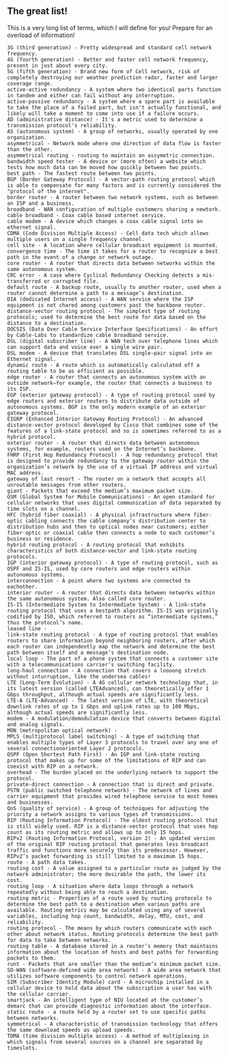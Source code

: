 ## The great list!

This is a very long list of terms, which I will define for you! Prepare for an overload of information!

    3G (third generation) - Pretty widespread and standard cell network frequency.
    4G (fourth generation) - Better and faster cell network frequency, present in just about every city.
    5G (fifth generation) - Brand new form of Cell network, risk of completely destroying our weather prediction radar, faster and larger coverage range.
    active-active redundancy - A system where two identical parts function in tandem and either can fail without any interruption.
    active-passive redundancy - A system where a spare part is available to take the place of a failed part, but isn't actually functional, and likely will take a moment to come into use if a failure occurs.
    AD (administrative distance) - It's a metric used to determine a transmission protocol's reliability.
    AS (autonomous system) - A group of networks, usually operated by one organization.
    asymmetrical - Network mode where one direction of data flow is faster than the other.
    asymmetrical routing - routing to maintain an assymetric connection.
    bandwidth speed tester - A device or (more often) a website which tests how much data can be moved how quickly between two points.
    best path - The fastest route between two points.
    BGP (Border Gateway Protocol) - A vector-path routing protocol which is able to compensate for many factors and is currently considered the "protocol of the internet".
    border router - A router between two network systems, such as between an ISP and a business.
    broadband - WAN configuration of multiple customers sharing a newtork.
    cable broadband - Coax cable based internet service.
    cable modem - A device which changes a coax cable signal into an ethernet signal.
    CDMA (Code Division Multiple Access) - Cell data tech which allows multiple users on a single frequency channel.
    cell site - A location where cellular broadcast equipment is mounted.
    convergence time - The time it takes for a router to recognize a best path in the event of a change or network outage.
    core router - A router that directs data between networks within the same autonomous system.
    CRC error - A case where Cyclical Redundancy Checking detects a mis-transferred or corrupted file.
    default route - A backup route, usually to another router, used when a router cannot determine a path to a message’s destination.
    DIA (dedicated Internet access) - A WAN service where the ISP equipment is not chared among customers past the backbone router.
    distance-vector routing protocol - The simplest type of routing protocols; used to determine the best route for data based on the distance to a destination.
    DOCSIS (Data Over Cable Service Interface Specifications) - An effort by Cable-Labs to standardize cable broadband service.
    DSL (digital subscriber line) - A WAN tech over telephone lines which can support data and voice over a single wire pair.
    DSL modem - A device that translates DSL single-pair signal into an Ethernet signal.
    dynamic route - A route which is automatically calculated off a routing table to be as efficient as possible.
    edge router - A router that connects an autonomous system with an outside network—for example, the router that connects a business to its ISP.
    EGP (exterior gateway protocol) - A type of routing protocol used by edge routers and exterior routers to distribute data outside of autonomous systems. BGP is the only modern example of an exterior gateway protocol.
    EIGRP (Enhanced Interior Gateway Routing Protocol) - An advanced distance-vector protocol developed by Cisco that combines some of the features of a link-state protocol and so is sometimes referred to as a hybrid protocol.
    exterior router - A router that directs data between autonomous systems, for example, routers used on the Internet’s backbone.
    FHRP (First Hop Redundancy Protocol) - A hop redundancy protocol that is designed to provide redundancy to the gateway router within the organization’s network by the use of a virtual IP address and virtual MAC address.
    gateway of last resort - The router on a network that accepts all unroutable messages from other routers.
    giant - Packets that exceed the medium’s maximum packet size.
    GSM (Global System for Mobile Communications) - An open standard for cellular networks that uses digital communication of data separated by time slots on a channel.
    HFC (hybrid fiber coaxial) - A physical infrastructure where fiber-optic cabling connects the cable company’s distribution center to distribution hubs and then to optical nodes near customers; either fiber-optic or coaxial cable then connects a node to each customer’s business or residence.
    hybrid routing protocol - A routing protocol that exhibits characteristics of both distance-vector and link-state routing protocols.
    IGP (interior gateway protocol) - A type of routing protocol, such as OSPF and IS-IS, used by core routers and edge routers within autonomous systems.
    interconnection - A point where two systems are connected to eachother.
    interior router - A router that directs data between networks within the same autonomous system. Also called core router.
    IS-IS (Intermediate System to Intermediate System) - A link-state routing protocol that uses a bestpath algorithm. IS-IS was originally codified by ISO, which referred to routers as “intermediate systems,” thus the protocol’s name.
    leased line - 
    link-state routing protocol - A type of routing protocol that enables routers to share information beyond neighboring routers, after which each router can independently map the network and determine the best path between itself and a message’s destination node.
    local loop - The part of a phone system that connects a customer site with a telecommunications carrier’s switching facility.
    long-haul connection - A connection that covers a loooong stretch without inturruption, like the undersea cables!
    LTE (Long-Term Evolution) - A 4G cellular network technology that, in its latest version (called LTEAdvanced), can theoretically offer 1 Gbps throughput, although actual speeds are significantly less.
    LTE-A (LTE-Advanced) - The latest version of LTE, with theoretical downlink rates of up to 1 Gbps and uplink rates up to 100 Mbps, although actual speeds are significantly less.
    modem - A modulation/demodulation device that converts between digital and analog signals.
    MON (metropolitan optical network) - 
    MPLS (multiprotocol label switching) - A type of switching that enables multiple types of Layer 3 protocols to travel over any one of several connectionoriented Layer 2 protocols.
    OSPF (Open Shortest Path First) - An IGP and link-state routing protocol that makes up for some of the limitations of RIP and can coexist with RIP on a network.
    overhead - The burden placed on the underlying network to support the protocol.
    private-direct connection - A connection that is direct and private.
    PSTN (public switched telephone network) - The network of lines and carrier equipment that provides wired telephone service to most homes and businesses.
    QoS (quality of service) - A group of techniques for adjusting the priority a network assigns to various types of transmissions.
    RIP (Routing Information Protocol) - The oldest routing protocol that is still widely used. RIP is a distance-vector protocol that uses hop count as its routing metric and allows up to only 15 hops.
    RIPv2 (Routing Information Protocol, version 2) - An updated version of the original RIP routing protocol that generates less broadcast traffic and functions more securely than its predecessor. However, RIPv2’s packet forwarding is still limited to a maximum 15 hops.
    route - A path data takes.
    routing cost - A value assigned to a particular route as judged by the network administrator; the more desirable the path, the lower its cost.
    routing loop - A situation where data loops through a network repeatedly without being able to reach a destination.
    routing metric - Properties of a route used by routing protocols to determine the best path to a destination when various paths are available. Routing metrics may be calculated using any of several variables, including hop count, bandwidth, delay, MTU, cost, and reliability.
    routing protocol - The means by which routers communicate with each other about network status. Routing protocols determine the best path for data to take between networks.
    routing table - A database stored in a router’s memory that maintains information about the location of hosts and best paths for forwarding packets to them.
    runt - Packets that are smaller than the medium’s minimum packet size.
    SD-WAN (software-defined wide area network) - A wide area network that utilizes software components to control network operations.
    SIM (Subscriber Identity Module) card - A microchip installed in a cellular device to hold data about the subscription a user has with the cellular carrier.
    smartjack - An intelligent type of NIU located at the customer’s demarc that can provide diagnostic information about the interface.
    static route - a route held by a router set to use specific paths between networks.
    symmetrical - A characteristic of transmission technology that offers the same download speeds as upload speeds.
    TDMA (time division multiple access) - A method of multiplexing in which signals from several sources on a channel are separated by timeslots.
